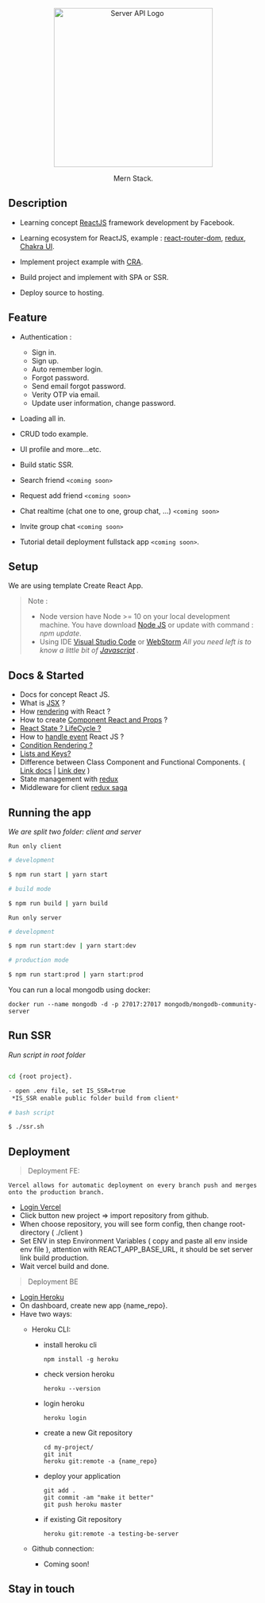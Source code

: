 
<p  align="center">

<a>

<img  src="./client/public/logo-mern.png"  width="320"  alt="Server API Logo" />

</a>

</p>

<p  align="center">Mern Stack.</p>


## Description

- Learning concept [ReactJS](https://reactjs.org/docs/getting-started.html) framework development by Facebook.

- Learning ecosystem for ReactJS, example : [react-router-dom](https://reactrouter.com/web/guides/quick-start), [redux](https://redux.js.org/), [Chakra UI](https://chakra-ui.com/).

- Implement project example with [CRA](https://create-react-app.dev/).

- Build project and implement with SPA or SSR.

- Deploy source to hosting.



## Feature

- Authentication :
	+ Sign in.
	+ Sign up.
	+ Auto remember login.
	+ Forgot password.
	+ Send email forgot password.
	+ Verity OTP via email.
	+ Update user information, change password.
  
- Loading all in.

- CRUD todo example.

- UI profile and more...etc.

- Build static SSR.

- Search friend `<coming soon>`

- Request add friend `<coming soon>`

- Chat realtime (chat one to one, group chat, ...) `<coming soon>`
  
- Invite group chat `<coming soon>`

- Tutorial detail deployment fullstack app `<coming soon>`.




## Setup



We are using template Create React App.



> Note :
> - Node version have Node >= 10 on your local development machine. You have download [Node JS](https://nodejs.org/en/) or update with command : *npm update*.
> - Using IDE [Visual Studio Code](https://code.visualstudio.com/) or [WebStorm](https://www.jetbrains.com/webstorm/)
> *All you need left is to know a little bit of [Javascript](https://www.w3schools.com/js/) .*



## Docs & Started

- Docs for concept React JS.
- What is [JSX](https://reactjs.org/docs/introducing-jsx.html) ?
- How [rendering](https://reactjs.org/docs/rendering-elements.html)  with React ?
- How to create [Component React and Props](https://reactjs.org/docs/components-and-props.html) ?
- [React State ? LifeCycle ?](https://reactjs.org/docs/state-and-lifecycle.html)
- How to [handle event](https://reactjs.org/docs/handling-events.html) React JS ?
- [Condition Rendering ?](https://reactjs.org/docs/conditional-rendering.html)
- [Lists and Keys?](https://reactjs.org/docs/lists-and-keys.html)
- Difference between Class Component and Functional Components. ( [Link docs](https://reactjs.org/docs/react-component.html#render) | [Link dev](https://dev.to/mehmehmehlol/class-components-vs-functional-components-in-react-4hd3) )
- State management with [redux](https://redux.js.org/)
- Middleware for client [redux saga](https://redux-saga.js.org/)

## Running the app
*We are split two folder: client and server*

`Run only client`

```bash
# development

$ npm run start | yarn start

# build mode

$ npm run build | yarn build


```

`Run only server`

```bash
# development

$ npm run start:dev | yarn start:dev

# production mode

$ npm run start:prod | yarn start:prod


```

You can run a local mongodb using docker:

```
docker run --name mongodb -d -p 27017:27017 mongodb/mongodb-community-server
```

## Run SSR

*Run script in root folder*

```bash

cd {root project}.

- open .env file, set IS_SSR=true
 *IS_SSR enable public folder build from client*

# bash script

$ ./ssr.sh

```
## Deployment


> Deployment FE:
	
	Vercel allows for automatic deployment on every branch push and merges onto the production branch.

  - [Login Vercel](https://vercel.com/login)
  - Click button new project => import repository from github.
  - When choose repository, you will see form config, then change root-directory ( ./client )
  - Set ENV in step Environment Variables ( copy and paste all env inside env file ), attention with REACT_APP_BASE_URL, it should be set server link build production.
  - Wait vercel build and done.


> Deployment BE

  - [Login Heroku](https://id.heroku.com/login)
  - On dashboard, create new app {name_repo}.
  - Have two ways:
    - Heroku CLI:
    
      + install heroku cli
        ```
        npm install -g heroku
        ```
      + check version heroku
        ```
        heroku --version
        ```
      + login heroku
        ```
        heroku login
        ```
      + create a new Git repository
        ```
        cd my-project/
        git init
        heroku git:remote -a {name_repo}
        ```
      + deploy your application
        ```
        git add .
        git commit -am "make it better"
        git push heroku master
        ```
      + if existing Git repository
        ```
        heroku git:remote -a testing-be-server
        ```

    - Github connection:
      - Coming soon!
## Stay in touch
